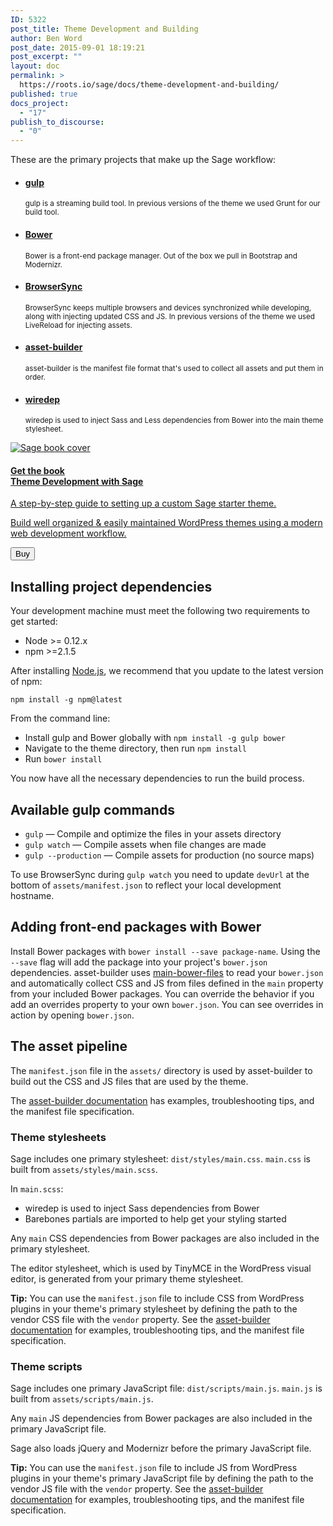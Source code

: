 ```yaml
---
ID: 5322
post_title: Theme Development and Building
author: Ben Word
post_date: 2015-09-01 18:19:21
post_excerpt: ""
layout: doc
permalink: >
  https://roots.io/sage/docs/theme-development-and-building/
published: true
docs_project:
  - "17"
publish_to_discourse:
  - "0"
---
```

<p class="lead">These are the primary projects that make up the Sage workflow:</p>

<ul class="lead">
<li><h4><a href="http://gulpjs.com">gulp</a></h4><p><small>gulp is a streaming build tool. In previous versions of the theme we used Grunt for our build tool.</small></p></li>
<li><h4><a href="http://bower.io/">Bower</a></h4><p><small>Bower is a front-end package manager. Out of the box we pull in Bootstrap and Modernizr.</small></p></li>
<li><h4><a href="http://www.browsersync.io">BrowserSync</a></h4><p><small>BrowserSync keeps multiple browsers and devices synchronized while developing, along with injecting updated CSS and JS. In previous versions of the theme we used LiveReload for injecting assets.</small></p></li>
<li><h4><a href="https://github.com/austinpray/asset-builder">asset-builder</a></h4><p><small>asset-builder is the manifest file format that's used to collect all assets and put them in order.</small></p></li>
<li><h4><a href="https://github.com/taptapship/wiredep">wiredep</a></h4><p><small>wiredep is used to inject Sass and Less dependencies from Bower into the main theme stylesheet.</small></p></li>
</ul>

<div class="cta-product cta-product-sage well well-sage module"><a href="https://roots.io/books/theme-development-with-sage/" class="media"><div class="media-left"><img class="media-object" src="/app/uploads/theme-development-with-sage-cover-800x1035.png" alt="Sage book cover"></div><div class="media-body"><h4><span class="badge bg-white text-sage">Get the book</span> <br> <span class="text-sage">Theme Development with Sage</span></h4><p class="lead">A step-by-step guide to setting up a custom Sage starter theme.</p><p class="visible-md visible-lg">Build well organized &amp; easily maintained WordPress themes using a modern web development workflow.</p><p class="text-right"><button class="btn btn-primary">Buy</button></p></div></a></div>

## Installing project dependencies

Your development machine must meet the following two requirements to get started:

* Node >= 0.12.x
* npm >=2.1.5

After installing [Node.js](http://nodejs.org/download/), we recommend that you update to the latest version of npm:

```
npm install -g npm@latest
```

From the command line:

* Install gulp and Bower globally with `npm install -g gulp bower`
* Navigate to the theme directory, then run `npm install`
* Run `bower install`

You now have all the necessary dependencies to run the build process.

## Available gulp commands

* `gulp` — Compile and optimize the files in your assets directory
* `gulp watch` — Compile assets when file changes are made
* `gulp --production` — Compile assets for production (no source maps)

To use BrowserSync during `gulp watch` you need to update `devUrl` at the bottom of `assets/manifest.json` to reflect your local development hostname.

## Adding front-end packages with Bower

Install Bower packages with `bower install --save package-name`. Using the `--save` flag will add the package into your project's `bower.json` dependencies. asset-builder uses [main-bower-files](https://github.com/ck86/main-bower-files) to read your `bower.json` and automatically collect CSS and JS from files defined in the `main` property from your included Bower packages. You can override the behavior if you add an overrides property to your own `bower.json`. You can see overrides in action by opening `bower.json`.

## The asset pipeline

The `manifest.json` file in the `assets/` directory is used by asset-builder to build out the CSS and JS files that are used by the theme.

<div class="well well-sage module">
<p>The <a href="https://github.com/austinpray/asset-builder#help">asset-builder documentation</a> has examples, troubleshooting tips, and the manifest file specification.</p>
</div>

### Theme stylesheets

Sage includes one primary stylesheet: `dist/styles/main.css`. `main.css` is built from `assets/styles/main.scss`. 

In `main.scss`:

*  wiredep is used to inject Sass dependencies from Bower
*  Barebones partials are imported to help get your styling started

Any `main` CSS dependencies from Bower packages are also included in the primary stylesheet. 

The editor stylesheet, which is used by TinyMCE in the WordPress visual editor, is generated from your primary theme stylesheet.

<div class="well well-sage module">
<p><b>Tip:</b> You can use the <code>manifest.json</code> file to include CSS from WordPress plugins in your theme's primary stylesheet by defining the path to the vendor CSS file with the <code>vendor</code> property. See the <a href="https://github.com/austinpray/asset-builder#help">asset-builder documentation</a> for examples, troubleshooting tips, and the manifest file specification.</p>
</div>

### Theme scripts

Sage includes one primary JavaScript file: `dist/scripts/main.js`. `main.js` is built from `assets/scripts/main.js`. 

Any `main` JS dependencies from Bower packages are also included in the primary JavaScript file. 

Sage also loads jQuery and Modernizr before the primary JavaScript file.

<div class="well well-sage module">
<p><b>Tip:</b> You can use the <code>manifest.json</code> file to include JS from WordPress plugins in your theme's primary JavaScript file by defining the path to the vendor JS file with the <code>vendor</code> property. See the <a href="https://github.com/austinpray/asset-builder#help">asset-builder documentation</a> for examples, troubleshooting tips, and the manifest file specification.</p>
</div>